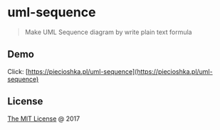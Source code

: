 # uml-sequence

> Make UML Sequence diagram by write plain text formula

## Demo

Click: [https://piecioshka.pl/uml-sequence](https://piecioshka.pl/uml-sequence)

## License

[The MIT License](http://piecioshka.mit-license.org) @ 2017

